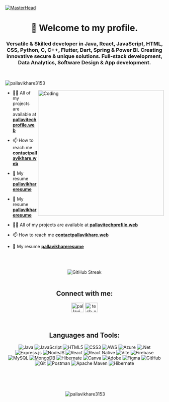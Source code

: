 [![MasterHead](https://static.vecteezy.com/system/resources/previews/007/623/233/non_2x/3d-illustration-education-tablet-with-education-icons-on-on-hi-tech-background-education-banner-vector.jpg)](https://rishavchanda.io)
<h1 align="center">🙏 Welcome to my profile.</h1>
<h3 align="center">Versatile & Skilled developer in Java, React, JavaScript, HTML, CSS, Python, C, C++, Flutter, Dart, Spring & Power BI. Creating innovative secure & unique solutions. Full-stack development, Data Analytics, Software Design & App development.</h3>
<br>

<p align="left"> <img src="https://komarev.com/ghpvc/?username=pallavikhare3153&label=Profile%20views&color=0e75b6&style=flat" alt="pallavikhare3153" /> </p>

<img align="right" alt="Coding" width="400" src="https://i.pinimg.com/originals/79/9e/0d/799e0d7779f6ea6c3a89885ff60c55af.gif">

- 👨‍💻 All of my projects are available at **[pallavitechprofile.web](https://pallavitechprofile.web.app)**

- 📫 How to reach me **[contactpallavikhare.web](https://contactpallavikhare.web.app)**

- 📄 My resume **[pallavikhareresume](https://drivepallavikhare.com)**

- 📄 My resume **[pallavikhareresume](https://drivepallavikhare.com)**

- 👨‍💻 All of my projects are available at **[pallavitechprofile.web](https://pallavitechprofile.web.app)**

- 📫 How to reach me **[contactpallavikhare.web](https://contactpallavikhare.web.app)**

- 📄 My resume **[pallavikhareresume](https://drivepallavikhare.com)**

<br>
<br>
<br>
<div align="center">
  <img src="https://nirzak-streak-stats.vercel.app/?user=pallavikhare3153&theme=default&hide_border=false" alt="GitHub Streak" />
</div>

<br>
<div align="center">
  <h2>Connect with me:</h2>

  <p align="center">
<a href="https://instagram.com/pallavi_khare_" target="blank"><img align="center" src="https://raw.githubusercontent.com/rahuldkjain/github-profile-readme-generator/master/src/images/icons/Social/instagram.svg" alt="pallavi_khare_" height="30" width="40" /></a>
<a href="https://www.youtube.com/c/tech_xpallavi" target="blank"><img align="center" src="https://raw.githubusercontent.com/rahuldkjain/github-profile-readme-generator/master/src/images/icons/Social/youtube.svg" alt="tech_xpallavi" height="30" width="40" /></a>
</p>

<br>
<div align="center">
  <h2>Languages and Tools:</h2>


![Java](https://img.shields.io/badge/java-%23ED8B00.svg?style=for-the-badge&logo=openjdk&logoColor=white) ![JavaScript](https://img.shields.io/badge/javascript-%23323330.svg?style=for-the-badge&logo=javascript&logoColor=%23F7DF1E) ![HTML5](https://img.shields.io/badge/html5-%23E34F26.svg?style=for-the-badge&logo=html5&logoColor=white) ![CSS3](https://img.shields.io/badge/css3-%231572B6.svg?style=for-the-badge&logo=css3&logoColor=white) ![AWS](https://img.shields.io/badge/AWS-%23FF9900.svg?style=for-the-badge&logo=amazon-aws&logoColor=white) ![Azure](https://img.shields.io/badge/azure-%230072C6.svg?style=for-the-badge&logo=microsoftazure&logoColor=white)  ![.Net](https://img.shields.io/badge/.NET-5C2D91?style=for-the-badge&logo=.net&logoColor=white) ![Express.js](https://img.shields.io/badge/express.js-%23404d59.svg?style=for-the-badge&logo=express&logoColor=%2361DAFB) ![NodeJS](https://img.shields.io/badge/node.js-6DA55F?style=for-the-badge&logo=node.js&logoColor=white) ![React](https://img.shields.io/badge/react-%2320232a.svg?style=for-the-badge&logo=react&logoColor=%2361DAFB) ![React Native](https://img.shields.io/badge/react_native-%2320232a.svg?style=for-the-badge&logo=react&logoColor=%2361DAFB) ![Vite](https://img.shields.io/badge/vite-%23646CFF.svg?style=for-the-badge&logo=vite&logoColor=white) ![Firebase](https://img.shields.io/badge/firebase-a08021?style=for-the-badge&logo=firebase&logoColor=ffcd34) ![MySQL](https://img.shields.io/badge/mysql-4479A1.svg?style=for-the-badge&logo=mysql&logoColor=white) ![MongoDB](https://img.shields.io/badge/MongoDB-%234ea94b.svg?style=for-the-badge&logo=mongodb&logoColor=white) ![Hibernate](https://img.shields.io/badge/Hibernate-59666C?style=for-the-badge&logo=Hibernate&logoColor=white) ![Canva](https://img.shields.io/badge/Canva-%2300C4CC.svg?style=for-the-badge&logo=Canva&logoColor=white) ![Adobe](https://img.shields.io/badge/adobe-%23FF0000.svg?style=for-the-badge&logo=adobe&logoColor=white) ![Figma](https://img.shields.io/badge/figma-%23F24E1E.svg?style=for-the-badge&logo=figma&logoColor=white) ![GitHub](https://img.shields.io/badge/github-%23121011.svg?style=for-the-badge&logo=github&logoColor=white) ![Git](https://img.shields.io/badge/git-%23F05033.svg?style=for-the-badge&logo=git&logoColor=white) ![Postman](https://img.shields.io/badge/Postman-FF6C37?style=for-the-badge&logo=postman&logoColor=white) ![Apache Maven](https://img.shields.io/badge/Apache%20Maven-C71A36?style=for-the-badge&logo=Apache%20Maven&logoColor=white) ![Hibernate](https://img.shields.io/badge/Hibernate-59666C?style=for-the-badge&logo=Hibernate&logoColor=white)


<br>
</div>

 <br>
  <br>
<p>&nbsp;<img align="center" src="https://github-readme-stats.vercel.app/api?username=pallavikhare3153&show_icons=true&locale=en" alt="pallavikhare3153" /></p>



